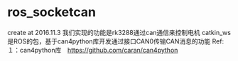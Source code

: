 # ros_socketcan
create at 2016.11.3
我们实现的功能是rk3288通过can通信来控制电机
catkin_ws是ROS的包，基于can4python库开发通过接口CAN0传输CAN消息的功能
Ref:
１：can4python库　https://github.com/caran/can4python
